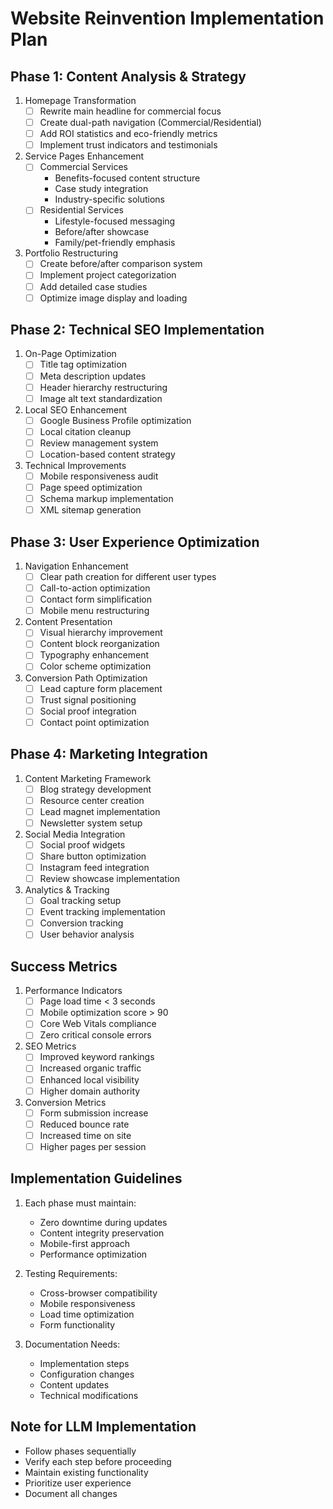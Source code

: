 # Website Reinvention Implementation Plan

## Phase 1: Content Analysis & Strategy
1. Homepage Transformation
   - [ ] Rewrite main headline for commercial focus
   - [ ] Create dual-path navigation (Commercial/Residential)
   - [ ] Add ROI statistics and eco-friendly metrics
   - [ ] Implement trust indicators and testimonials

2. Service Pages Enhancement
   - [ ] Commercial Services
     - Benefits-focused content structure
     - Case study integration
     - Industry-specific solutions
   - [ ] Residential Services
     - Lifestyle-focused messaging
     - Before/after showcase
     - Family/pet-friendly emphasis

3. Portfolio Restructuring
   - [ ] Create before/after comparison system
   - [ ] Implement project categorization
   - [ ] Add detailed case studies
   - [ ] Optimize image display and loading

## Phase 2: Technical SEO Implementation
1. On-Page Optimization
   - [ ] Title tag optimization
   - [ ] Meta description updates
   - [ ] Header hierarchy restructuring
   - [ ] Image alt text standardization

2. Local SEO Enhancement
   - [ ] Google Business Profile optimization
   - [ ] Local citation cleanup
   - [ ] Review management system
   - [ ] Location-based content strategy

3. Technical Improvements
   - [ ] Mobile responsiveness audit
   - [ ] Page speed optimization
   - [ ] Schema markup implementation
   - [ ] XML sitemap generation

## Phase 3: User Experience Optimization
1. Navigation Enhancement
   - [ ] Clear path creation for different user types
   - [ ] Call-to-action optimization
   - [ ] Contact form simplification
   - [ ] Mobile menu restructuring

2. Content Presentation
   - [ ] Visual hierarchy improvement
   - [ ] Content block reorganization
   - [ ] Typography enhancement
   - [ ] Color scheme optimization

3. Conversion Path Optimization
   - [ ] Lead capture form placement
   - [ ] Trust signal positioning
   - [ ] Social proof integration
   - [ ] Contact point optimization

## Phase 4: Marketing Integration
1. Content Marketing Framework
   - [ ] Blog strategy development
   - [ ] Resource center creation
   - [ ] Lead magnet implementation
   - [ ] Newsletter system setup

2. Social Media Integration
   - [ ] Social proof widgets
   - [ ] Share button optimization
   - [ ] Instagram feed integration
   - [ ] Review showcase implementation

3. Analytics & Tracking
   - [ ] Goal tracking setup
   - [ ] Event tracking implementation
   - [ ] Conversion tracking
   - [ ] User behavior analysis

## Success Metrics
1. Performance Indicators
   - [ ] Page load time < 3 seconds
   - [ ] Mobile optimization score > 90
   - [ ] Core Web Vitals compliance
   - [ ] Zero critical console errors

2. SEO Metrics
   - [ ] Improved keyword rankings
   - [ ] Increased organic traffic
   - [ ] Enhanced local visibility
   - [ ] Higher domain authority

3. Conversion Metrics
   - [ ] Form submission increase
   - [ ] Reduced bounce rate
   - [ ] Increased time on site
   - [ ] Higher pages per session

## Implementation Guidelines
1. Each phase must maintain:
   - Zero downtime during updates
   - Content integrity preservation
   - Mobile-first approach
   - Performance optimization

2. Testing Requirements:
   - Cross-browser compatibility
   - Mobile responsiveness
   - Load time optimization
   - Form functionality

3. Documentation Needs:
   - Implementation steps
   - Configuration changes
   - Content updates
   - Technical modifications

## Note for LLM Implementation
- Follow phases sequentially
- Verify each step before proceeding
- Maintain existing functionality
- Prioritize user experience
- Document all changes
